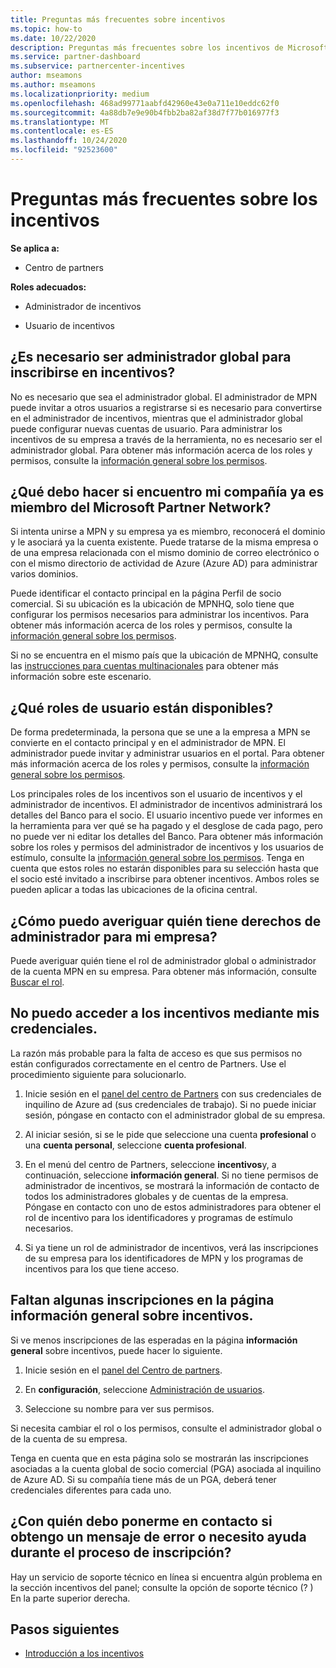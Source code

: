 ```yaml
---
title: Preguntas más frecuentes sobre incentivos
ms.topic: how-to
ms.date: 10/22/2020
description: Preguntas más frecuentes sobre los incentivos de Microsoft. En este artículo se incluyen preguntas acerca de los roles de usuario, cómo inscribirse o qué hacer con los mensajes de error.
ms.service: partner-dashboard
ms.subservice: partnercenter-incentives
author: mseamons
ms.author: mseamons
ms.localizationpriority: medium
ms.openlocfilehash: 468ad99771aabfd42960e43e0a711e10eddc62f0
ms.sourcegitcommit: 4a88db7e9e90b4fbb2ba82af38d7f77b016977f3
ms.translationtype: MT
ms.contentlocale: es-ES
ms.lasthandoff: 10/24/2020
ms.locfileid: "92523600"
---
```

# <a name="frequently-asked-questions-on-incentives"></a>Preguntas más frecuentes sobre los incentivos

**Se aplica a:**

- Centro de partners

**Roles adecuados:**

- Administrador de incentivos

- Usuario de incentivos

## <a name="do-i-need-to-be-the-global-admin-to-enroll-in-incentives"></a>¿Es necesario ser administrador global para inscribirse en incentivos?

No es necesario que sea el administrador global. El administrador de MPN puede invitar a otros usuarios a registrarse si es necesario para convertirse en el administrador de incentivos, mientras que el administrador global puede configurar nuevas cuentas de usuario. Para administrar los incentivos de su empresa a través de la herramienta, no es necesario ser el administrador global. Para obtener más información acerca de los roles y permisos, consulte la [información general sobre los permisos](permissions-overview.md).

## <a name="what-do-i-need-to-do-if-i-find-my-company-is-already-a-member-of-the-microsoft-partner-network"></a>¿Qué debo hacer si encuentro mi compañía ya es miembro del Microsoft Partner Network?

Si intenta unirse a MPN y su empresa ya es miembro, reconocerá el dominio y le asociará ya la cuenta existente. Puede tratarse de la misma empresa o de una empresa relacionada con el mismo dominio de correo electrónico o con el mismo directorio de actividad de Azure (Azure AD) para administrar varios dominios.

Puede identificar el contacto principal en la página Perfil de socio comercial. Si su ubicación es la ubicación de MPNHQ, solo tiene que configurar los permisos necesarios para administrar los incentivos. Para obtener más información acerca de los roles y permisos, consulte la [información general sobre los permisos](permissions-overview.md).

Si no se encuentra en el mismo país que la ubicación de MPNHQ, consulte las [instrucciones para cuentas multinacionales](https://support.microsoft.com/help/4515619/special-considerations-for-multi-national-partners-joining-the-microso) para obtener más información sobre este escenario.

## <a name="what-user-roles-are-available"></a>¿Qué roles de usuario están disponibles?

De forma predeterminada, la persona que se une a la empresa a MPN se convierte en el contacto principal y en el administrador de MPN. El administrador puede invitar y administrar usuarios en el portal. Para obtener más información acerca de los roles y permisos, consulte la [información general sobre los permisos](permissions-overview.md).

Los principales roles de los incentivos son el usuario de incentivos y el administrador de incentivos. El administrador de incentivos administrará los detalles del Banco para el socio. El usuario incentivo puede ver informes en la herramienta para ver qué se ha pagado y el desglose de cada pago, pero no puede ver ni editar los detalles del Banco. Para obtener más información sobre los roles y permisos del administrador de incentivos y los usuarios de estímulo, consulte la [información general sobre los permisos](permissions-overview.md). Tenga en cuenta que estos roles no estarán disponibles para su selección hasta que el socio esté invitado a inscribirse para obtener incentivos. Ambos roles se pueden aplicar a todas las ubicaciones de la oficina central.

## <a name="how-can-i-find-out-who-has-admin-rights-for-my-company"></a>¿Cómo puedo averiguar quién tiene derechos de administrador para mi empresa?

Puede averiguar quién tiene el rol de administrador global o administrador de la cuenta MPN en su empresa. Para obtener más información, consulte [Buscar el rol](/partner-center/find-your-role.md).  

## <a name="i-cant-access-incentives-using-my-credentials"></a>No puedo acceder a los incentivos mediante mis credenciales.

La razón más probable para la falta de acceso es que sus permisos no están configurados correctamente en el centro de Partners. Use el procedimiento siguiente para solucionarlo.

1. Inicie sesión en el [panel del centro de Partners](https://partner.microsoft.com/dashboard/) con sus credenciales de inquilino de Azure ad (sus credenciales de trabajo). Si no puede iniciar sesión, póngase en contacto con el administrador global de su empresa.

2. Al iniciar sesión, si se le pide que seleccione una cuenta **profesional** o una **cuenta personal**, seleccione **cuenta profesional**.

3. En el menú del centro de Partners, seleccione **incentivos**y, a continuación, seleccione **información general**. Si no tiene permisos de administrador de incentivos, se mostrará la información de contacto de todos los administradores globales y de cuentas de la empresa. Póngase en contacto con uno de estos administradores para obtener el rol de incentivo para los identificadores y programas de estímulo necesarios.

4. Si ya tiene un rol de administrador de incentivos, verá las inscripciones de su empresa para los identificadores de MPN y los programas de incentivos para los que tiene acceso.
 
## <a name="some-enrollments-are-missing-from-the-incentives-overview-page"></a>Faltan algunas inscripciones en la página información general sobre incentivos.

Si ve menos inscripciones de las esperadas en la página **información general** sobre incentivos, puede hacer lo siguiente.

1. Inicie sesión en el [panel del Centro de partners](https://partner.microsoft.com/dashboard/).

2. En **configuración**, seleccione [Administración de usuarios](https://partner.microsoft.com/pcv/users).

3. Seleccione su nombre para ver sus permisos. 

Si necesita cambiar el rol o los permisos, consulte el administrador global o de la cuenta de su empresa.

Tenga en cuenta que en esta página solo se mostrarán las inscripciones asociadas a la cuenta global de socio comercial (PGA) asociada al inquilino de Azure AD. Si su compañía tiene más de un PGA, deberá tener credenciales diferentes para cada uno.

## <a name="who-should-i-contact-if-i-get-an-error-message-or-need-help-during-the-enrollment-process"></a>¿Con quién debo ponerme en contacto si obtengo un mensaje de error o necesito ayuda durante el proceso de inscripción?

Hay un servicio de soporte técnico en línea si encuentra algún problema en la sección incentivos del panel; consulte la opción de soporte técnico (? ) En la parte superior derecha.

## <a name="next-steps"></a>Pasos siguientes

- [Introducción a los incentivos](incentives-get-started-intro.md)
